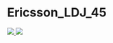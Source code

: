 # Ericsson_LDJ_45
<a href="http://78.70.23.90:80/viewType.html?buildTypeId=EricssonLdj45_Build&guest=1">
<img src="http://78.70.23.90:80/app/rest/builds/buildType:(id:EricssonLdj45_Build)/statusIcon"/>
</a>

<a href="http://78.70.23.90:80/viewType.html?buildTypeId=EricssonLdj45_EditorTests&guest=1">
<img src="http://78.70.23.90:80/app/rest/builds/buildType:(id:EricssonLdj45_EditorTests)/statusIcon"/>
</a>
